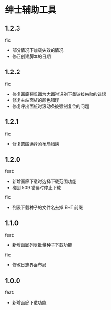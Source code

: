 # 绅士辅助工具

## 1.2.3

fix:
  - 部分情况下加载失效的情况
  - 修正创建脚本的日期

## 1.2.2

fix:
  - 修复画廊预览图为大图时识别下载链接失败的错误
  - 修复主站面板的颜色错误
  - 修复呼出面板时滚动条被强制复位的问题

## 1.2.1

fix:
  - 修复范围选择的布局错误

## 1.2.0

feat:
  - 新增画廊下载时选择下载范围功能
  - 碰到 509 错误时停止下载

fix:
  - 列表下载种子的文件名去掉 EHT 前缀

## 1.1.0

feat:
  - 新增画廊列表批量种子下载功能

fix:
  - 修改日志界面布局

## 1.0.0

feat:
  - 新增画廊下载功能
